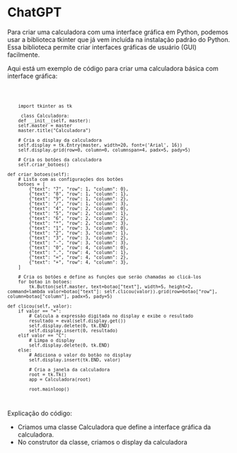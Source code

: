 # ChatGPT

<div>
  
Para criar uma calculadora com uma interface gráfica em Python, podemos usar a biblioteca tkinter que já vem incluída na instalação padrão do Python. Essa biblioteca permite criar interfaces gráficas de usuário (GUI) facilmente.

Aqui está um exemplo de código para criar uma calculadora básica com interface gráfica:

  <div>
  <code>
    
        import tkinter as tk

         class Calculadora:
        def __init__(self, master):
        self.master = master
        master.title("Calculadora")

        # Cria o display da calculadora
        self.display = tk.Entry(master, width=20, font=('Arial', 16))
        self.display.grid(row=0, column=0, columnspan=4, padx=5, pady=5)

        # Cria os botões da calculadora
        self.criar_botoes()

    def criar_botoes(self):
        # Lista com as configurações dos botões
        botoes = [
            {"text": "7", "row": 1, "column": 0},
            {"text": "8", "row": 1, "column": 1},
            {"text": "9", "row": 1, "column": 2},
            {"text": "/", "row": 1, "column": 3},
            {"text": "4", "row": 2, "column": 0},
            {"text": "5", "row": 2, "column": 1},
            {"text": "6", "row": 2, "column": 2},
            {"text": "*", "row": 2, "column": 3},
            {"text": "1", "row": 3, "column": 0},
            {"text": "2", "row": 3, "column": 1},
            {"text": "3", "row": 3, "column": 2},
            {"text": "-", "row": 3, "column": 3},
            {"text": "0", "row": 4, "column": 0},
            {"text": ".", "row": 4, "column": 1},
            {"text": "=", "row": 4, "column": 2},
            {"text": "+", "row": 4, "column": 3},
        ]

        # Cria os botões e define as funções que serão chamadas ao clicá-los
        for botao in botoes:
            tk.Button(self.master, text=botao["text"], width=5, height=2, command=lambda valor=botao["text"]: self.clicou(valor)).grid(row=botao["row"], column=botao["column"], padx=5, pady=5)

    def clicou(self, valor):
        if valor == "=":
            # Calcula a expressão digitada no display e exibe o resultado
            resultado = eval(self.display.get())
            self.display.delete(0, tk.END)
            self.display.insert(0, resultado)
        elif valor == "C":
            # Limpa o display
            self.display.delete(0, tk.END)
        else:
            # Adiciona o valor do botão no display
            self.display.insert(tk.END, valor)

            # Cria a janela da calculadora
            root = tk.Tk()
            app = Calculadora(root)

            root.mainloop()
</code>
 </div>
  
Explicação do código:

- Criamos uma classe Calculadora que define a interface gráfica da calculadora.<br>
- No construtor da classe, criamos o display da calculadora
</div>

